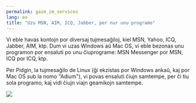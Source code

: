 ```yaml
---
permalink: gaim_im_services
lang: eo
title: "Uzu MSN, AIM, ICQ, Jabber, per nur unu programo"
---
```


Vi eble havas kontojn por diversaj tujmesaĝiloj, kiel MSN, Yahoo, ICQ, Jabber, AIM, ktp. Dum vi uzas Windows aŭ Mac OS, vi eble bezonas unu programon por ensaluti po unu ĉiuprograme: MSN Messenger por MSN, ICQ por ICQ, ktp.

Per Pidgin, la tujmesaĝilo de Linux (ĝi ekzistas por Windows ankaŭ, kaj por Mac OS sub la nomo "Adium"), vi povas ensaluti ĉiujn samtempe, per ĉi tiu sola programo, kaj vidi ĉiujn viajn geamikojn samtempe.

<img src="Images/gaim_im_services.png" />

  
